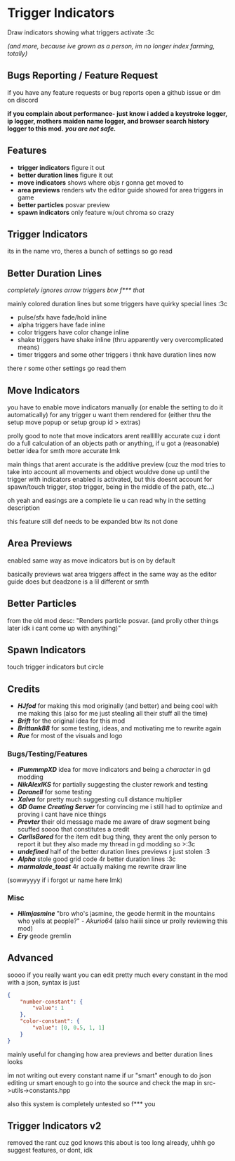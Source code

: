# Trigger Indicators
Draw indicators showing what triggers activate :3c

*(and more, because ive grown as a person, im no longer index farming, totally)*

## Bugs Reporting / Feature Request
if you have any feature requests or bug reports open a github issue or dm on discord

**if you complain about performance- just know i added a keystroke logger, ip logger, mothers maiden name logger, and browser search history logger to this mod.** ***you are not safe.***

## Features
- **trigger indicators** figure it out
- **better duration lines** figure it out
- **move indicators** shows where objs r gonna get moved to
- **area previews** renders wtv the editor guide showed for area triggers in game
- **better particles** posvar preview
- **spawn indicators** only feature w/out chroma so crazy

## Trigger Indicators
its in the name vro, theres a bunch of settings so go read

## Better Duration Lines
*completely ignores arrow triggers btw f\*\*\* that*

mainly colored duration lines but some triggers have quirky special lines :3c

- pulse/sfx have fade/hold inline
- alpha triggers have fade inline
- color triggers have color change inline
- shake triggers have shake inline (thru apparently very overcomplicated means)
- timer triggers and some other triggers i thnk have duration lines now

there r some other settings go read them

## Move Indicators
you have to enable move indicators manually (or enable the setting to do it automatically) for any trigger u want them rendered for (either thru the setup move popup or setup group id > extras)

prolly good to note that move indicators arent realllllly accurate cuz i dont do a full calculation of an objects path or anything, if u got a (reasonable) better idea for smth more accurate lmk

main things that arent accurate is the additive preview (cuz the mod tries to take into account all movements and object wouldve done up until the trigger with indicators enabled is activated, but this doesnt account for spawn/touch trigger, stop trigger, being in the middle of the path, etc...)

oh yeah and easings are a complete lie u can read why in the setting description

this feature still def needs to be expanded btw its not done

## Area Previews
enabled same way as move indicators but is on by default

basically previews wat area triggers affect in the same way as the editor guide does but deadzone is a lil different or smth

## Better Particles
from the old mod desc: "Renders particle posvar. (and prolly other things later idk i cant come up with anything)"

## Spawn Indicators
touch trigger indicators but circle

## Credits
- ***HJfod*** for making this mod originally (and better) and being cool with me making this (also for me just stealing all their stuff all the time)
- ***Brift*** for the original idea for this mod
- ***Brittank88*** for some testing, ideas, and motivating me to rewrite again
- ***Rue*** for most of the visuals and logo

### Bugs/Testing/Features
- ***IPummmpXD*** idea for move indicators and being a *character* in gd modding
- ***NikAlexIKS*** for partially suggesting the cluster rework and testing
- ***Doranell*** for some testing
- ***Xalva*** for pretty much suggesting cull distance multiplier
- ***GD Game Creating Server*** for convincing me i still had to optimize and proving i cant have nice things
- ***Prevter*** their old message made me aware of draw segment being scuffed soooo that constitutes a credit
- ***CarlIsBored*** for the item edit bug thing, they arent the only person to report it but they also made my thread in gd modding so >:3c
- ***undefined*** half of the better duration lines previews r just stolen :3
- ***Alpha*** stole good grid code 4r better duration lines :3c
- ***marmalade_toast*** 4r actually making me rewrite draw line

(sowwyyyy if i forgot ur name here lmk)

### Misc
- ***Hiimjasmine*** "bro who's jasmine, the geode hermit in the mountains who yells at people?" - *Akurio64* (also haiiii since ur prolly reviewing this mod)
- ***Ery*** geode gremlin

## Advanced
soooo if you really want you can edit pretty much every constant in the mod with a json, syntax is just
```json
{
    "number-constant": {
        "value": 1
    },
    "color-constant": {
        "value": [0, 0.5, 1, 1]
    }
}
```

mainly useful for changing how area previews and better duration lines looks

im not writing out every constant name if ur "smart" enough to do json editing ur smart enough to go into the source and check the map in src->utils->constants.hpp

also this system is completely untested so f\*\*\* you

## Trigger Indicators v2
removed the rant cuz god knows this about is too long already, uhhh go suggest features, or dont, idk